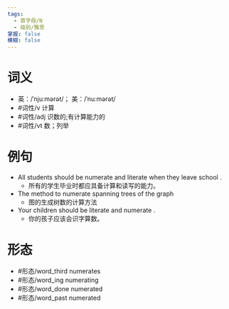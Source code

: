 ```yaml
---
tags:
  - 首字母/N
  - 级别/雅思
掌握: false
模糊: false
---
```

# 词义
- 英：/ˈnjuːmərət/； 美：/ˈnuːmərət/
- #词性/v  计算
- #词性/adj  识数的;有计算能力的
- #词性/vt  数；列举
# 例句
- All students should be numerate and literate when they leave school .
	- 所有的学生毕业时都应具备计算和读写的能力。
- The method to numerate spanning trees of the graph
	- 图的生成树数的计算方法
- Your children should be literate and numerate .
	- 你的孩子应该会识字算数。
# 形态
- #形态/word_third numerates
- #形态/word_ing numerating
- #形态/word_done numerated
- #形态/word_past numerated
